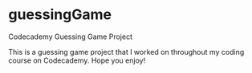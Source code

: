 # guessingGame
Codecademy Guessing Game Project

This is a guessing game project that I worked on throughout my coding course on Codecademy. Hope you enjoy!
